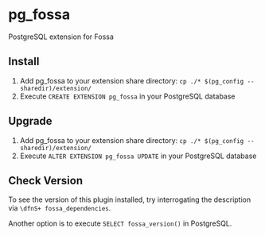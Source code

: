 # pg_fossa

PostgreSQL extension for Fossa

## Install

1. Add pg_fossa to your extension share directory: `cp ./* $(pg_config --sharedir)/extension/`
2. Execute `CREATE EXTENSION pg_fossa` in your PostgreSQL database

## Upgrade

1. Add pg_fossa to your extension share directory: `cp ./* $(pg_config --sharedir)/extension/`
2. Execute `ALTER EXTENSION pg_fossa UPDATE` in your PostgreSQL database

## Check Version

To see the version of this plugin installed, try interrogating the description via `\dfnS+ fossa_dependencies`.

Another option is to execute `SELECT fossa_version()` in PostgreSQL.
